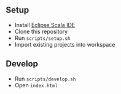 ## Setup

* Install [Eclipse Scala IDE](http://scala-ide.org/download/sdk.html)
* Clone this repository
* Run `scripts/setup.sh`
* Import existing projects into workspace

## Develop

* Run `scripts/develop.sh`
* Open `index.html`
